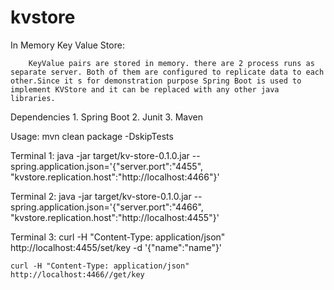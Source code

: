 # kvstore

In Memory Key Value Store:

        KeyValue pairs are stored in memory. there are 2 process runs as separate server. Both of them are configured to replicate data to each other.Since it s for demonstration purpose Spring Boot is used to implement KVStore and it can be replaced with any other java libraries.

Dependencies
	1. Spring Boot
	2. Junit
	3. Maven

Usage:
 mvn clean package -DskipTests

Terminal 1:
	java -jar target/kv-store-0.1.0.jar --spring.application.json='{"server.port":"4455", "kvstore.replication.host":"http://localhost:4466"}'

Terminal 2:
        java -jar target/kv-store-0.1.0.jar --spring.application.json='{"server.port":"4466", "kvstore.replication.host":"http://localhost:4455"}'

Terminal 3:
        curl -H "Content-Type: application/json" http://localhost:4455/set/key -d '{"name":"name"}'

	curl -H "Content-Type: application/json" http://localhost:4466//get/key



